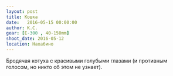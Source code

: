 ```yaml
---
layout: post
title: Кошка
date:   2016-05-15 00:00:00
author: К.С.
gear: [E-300 , 40-150mm]
shoot_date: 2016-05-12
location: Нахабино
---
```


Бродячая котуха с красивыми голубыми глазами (и противным голосом, но никто об этом не узнает).
